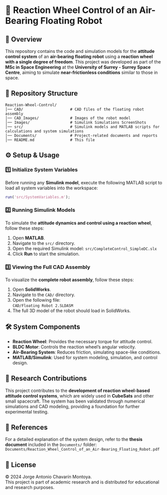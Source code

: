 # 🚀 Reaction Wheel Control of an Air-Bearing Floating Robot  

## 📌 Overview  
This repository contains the code and simulation models for the **attitude control system** of an **air-bearing floating robot** using a **reaction wheel with a single degree of freedom**. This project was developed as part of the **MSc in Space Engineering** at the **University of Surrey - Surrey Space Centre**, aiming to simulate **near-frictionless conditions** similar to those in space.  

## 📂 Repository Structure  
```
Reaction-Wheel-Control/
│── CAD/                     # CAD files of the floating robot assembly
│── CAD_Images/              # Images of the robot model
│── Images/                  # Simulink Simulations ScreenShots
│── src/                     # Simulink models and MATLAB scripts for calculations and system simulations  
│── Documents/               # Project-related documents and reports  
│── README.md                # This file  
```

## ⚙️ Setup & Usage  

### 1️⃣ Initialize System Variables  
Before running any **Simulink model**, execute the following MATLAB script to load all system variables into the workspace:  
```matlab
run('src/SystemVariables.m');
```
### 2️⃣ Running Simulink Models  
To simulate the **attitude dynamics and control using a reaction wheel**, follow these steps:  

1. Open **MATLAB**.  
2. Navigate to the `src/` directory.  
3. Open the required Simulink model: `src/CompleteControl_SimpleDC.slx`
4. Click **Run** to start the simulation.  

### 3️⃣ Viewing the Full CAD Assembly  
To visualize the **complete robot assembly**, follow these steps:  

1. Open **SolidWorks**.  
2. Navigate to the `CAD/` directory.  
3. Open the following file:  
`CAD/Floating Robot 2.SLDASM`
4. The full 3D model of the robot should load in SolidWorks.

## 🛠 System Components  
- **Reaction Wheel**: Provides the necessary torque for attitude control.  
- **BLDC Motor**: Controls the reaction wheel’s angular velocity.  
- **Air-Bearing System**: Reduces friction, simulating space-like conditions.  
- **MATLAB/Simulink**: Used for system modeling, simulation, and control design.  

## 📌 Research Contributions  
This project contributes to the **development of reaction wheel-based attitude control systems**, which are widely used in **CubeSats** and other small spacecraft. The system has been validated through numerical simulations and CAD modeling, providing a foundation for further experimental testing.  

## 📖 References  
For a detailed explanation of the system design, refer to the **thesis document** included in the `Documents/` folder:
`Documents/Reaction_Wheel_Control_of_an_Air-Bearing_Floating_Robot.pdf`

## 📝 License  
© 2024 Jorge Antonio Chavarín Montoya.  
This project is part of academic research and is distributed for educational and research purposes.  


